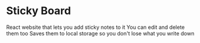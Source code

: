 # Sticky Board

React website that lets you add sticky notes to it
You can edit and delete them too
Saves them to local storage so you don't lose what you write down

